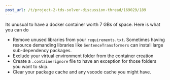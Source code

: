 ```yaml
---
post_url: /t/project-2-tds-solver-discussion-thread/169029/189
---
```

Its unusual to have a docker container worth 7 GBs of space. Here is what you can do

* Remove unused libraries from your `requirements.txt`. Sometimes having resource demanding libraries like `SentenceTransformers` can install large sub-dependency packages.
* Exclude your virtual environment folder from the container creation
* Create a `.containerignore` file to have an exception for those folders you want to skip.
* Clear your package cache and any vscode cache you might have.
